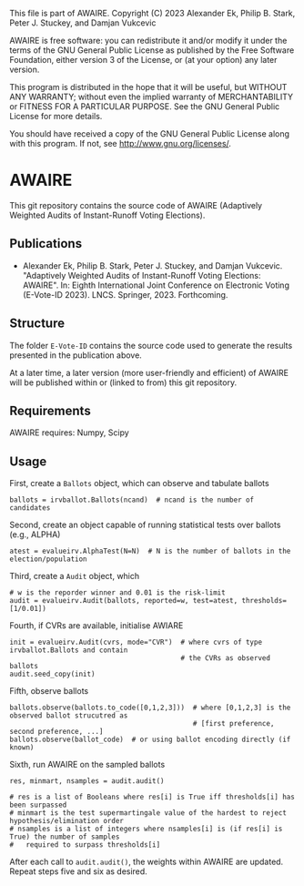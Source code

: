 This file is part of AWAIRE.
Copyright (C) 2023 Alexander Ek, Philip B. Stark, Peter J. Stuckey, and Damjan Vukcevic

AWAIRE is free software: you can redistribute it and/or modify
it under the terms of the GNU General Public License as published by
the Free Software Foundation, either version 3 of the License, or
(at your option) any later version.

This program is distributed in the hope that it will be useful,
but WITHOUT ANY WARRANTY; without even the implied warranty of
MERCHANTABILITY or FITNESS FOR A PARTICULAR PURPOSE.  See the
GNU General Public License for more details.

You should have received a copy of the GNU General Public License
along with this program.  If not, see <http://www.gnu.org/licenses/>.

# AWAIRE

This git repository contains the source code of AWAIRE (Adaptively Weighted Audits of Instant-Runoff Voting Elections).

## Publications

* Alexander Ek, Philip B. Stark, Peter J. Stuckey, and Damjan Vukcevic. "Adaptively Weighted Audits of Instant-Runoff Voting Elections: AWAIRE". In: Eighth International Joint Conference on Electronic Voting (E-Vote-ID 2023). LNCS. Springer, 2023. Forthcoming.

## Structure

The folder `E-Vote-ID` contains the source code used to generate the results presented in the publication above.

At a later time, a later version (more user-friendly and efficient) of AWAIRE will be published within or (linked to from) this git repository.

## Requirements

AWAIRE requires: Numpy, Scipy

## Usage

First, create a `Ballots` object, which can observe and tabulate ballots
```
ballots = irvballot.Ballots(ncand)  # ncand is the number of candidates
```

Second, create an object capable of running statistical tests over ballots (e.g., ALPHA)
```
atest = evalueirv.AlphaTest(N=N)  # N is the number of ballots in the election/population
```

Third, create a `Audit` object, which 
```
# w is the reporder winner and 0.01 is the risk-limit
audit = evalueirv.Audit(ballots, reported=w, test=atest, thresholds=[1/0.01])
```

Fourth, if CVRs are available, initialise AWIARE
```
init = evalueirv.Audit(cvrs, mode="CVR")  # where cvrs of type irvballot.Ballots and contain 
                                          # the CVRs as observed ballots
audit.seed_copy(init)
```

Fifth, observe ballots
```
ballots.observe(ballots.to_code([0,1,2,3]))  # where [0,1,2,3] is the observed ballot strucutred as
                                             # [first preference, second preference, ...]
ballots.observe(ballot_code)  # or using ballot encoding directly (if known)
```

Sixth, run AWAIRE on the sampled ballots
```
res, minmart, nsamples = audit.audit()

# res is a list of Booleans where res[i] is True iff thresholds[i] has been surpassed
# minmart is the test supermartingale value of the hardest to reject hypothesis/elimination order
# nsamples is a list of integers where nsamples[i] is (if res[i] is True) the number of samples 
#   required to surpass thresholds[i]
```

After each call to `audit.audit()`, the weights within AWAIRE are updated.
Repeat steps five and six as desired.
